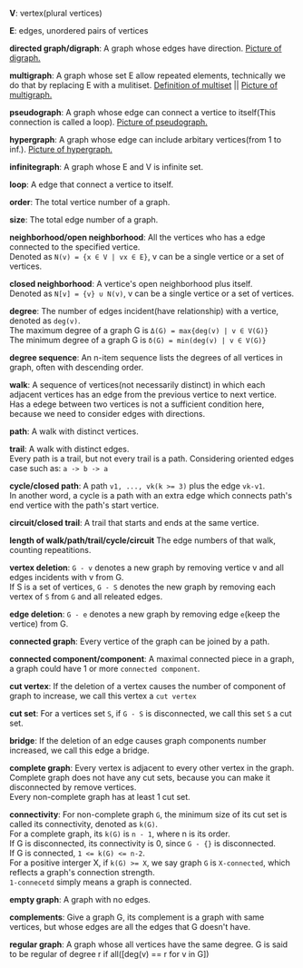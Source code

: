 [//]: # (本文的概念定义源自于我本人对于Combinatorics and Graph Theory一书里概念的再理解，可能有谬误，欢迎指正，联系电邮: zengjuchen@gmail.com)

**V**:  vertex(plural vertices)

**E**:  edges, unordered pairs of vertices

**directed graph/digraph**:  A graph whose edges have direction. [Picture of digraph.](./pictures/digraph.png)

**multigraph**:  A graph whose set E allow repeated elements, technically we do that by replacing E with a mulitiset. [Definition of multiset](https://en.wikipedia.org/wiki/Multiset) || [Picture of multigraph.](./pictures/multigraph.png)

**pseudograph**:  A graph whose edge can connect a vertice to itself(This connection is called a loop). [Picture of pseudograph.](./pictures/pseudograph.png)

**hypergraph**:  A graph whose edge can include arbitary vertices(from 1 to inf.). [Picture of hypergraph.](./pictures/hypergraph.png)

**infinitegraph**:  A graph whose E and V is infinite set.

**loop**:  A edge that connect a vertice to itself.

**order**:  The total vertice number of a graph.

**size**:  The total edge number of a graph.

**neighborhood/open neighborhood**:  All the vertices who has a edge connected to the specified vertice.  
Denoted as `N(v) = {x ∈ V | vx ∈ E}`, v can be a single vertice or a set of vertices.

**closed neighborhood**:  A vertice's open neighborhood plus itself.  
Denoted as `N[v] = {v} ∪ N(v)`, v can be a single vertice or a set of vertices.

**degree**:  The number of edges incident(have relationship) with a vertice, denoted as `deg(v)`.  
The maximum degree of a graph G is `Δ(G) = max{deg(v) | v ∈ V(G)}`  
The minimum degree of a graph G is `δ(G) = min(deg(v) | v ∈ V(G)}`  

**degree sequence**:  An n-item sequence lists the degrees of all vertices in graph, often with descending order.

**walk**:  A sequence of vertices(not necessarily distinct) in which each adjacent vertices has an edge from the previous vertice to next vertice.  
Has a edege between two vertices is not a sufficient condition here, because we need to consider edges with directions.

**path**:  A walk with distinct vertices.

**trail**:  A walk with distinct edges.  
Every path is a trail, but not every trail is a path. Considering oriented edges case such as: `a -> b -> a`

**cycle/closed path**:  A path `v1, ..., vk(k >= 3)` plus the edge `vk-v1`.  
In another word, a cycle is a path with an extra edge which connects path's end vertice with the path's start vertice.  

**circuit/closed trail**:  A trail that starts and ends at the same vertice.

**length of walk/path/trail/cycle/circuit**  The edge numbers of that walk, counting repeatitions.

**vertex deletion**:  `G - v` denotes a new graph by removing vertice v and all edges incidents with v from G.  
If S is a set of vertices, `G - S` denotes the new graph by removing each vertex of `S` from `G` and all releated edges.

**edge deletion**:  `G - e` denotes a new graph by removing edge `e`(keep the vertice) from G.

**connected graph**:  Every vertice of the graph can be joined by a path.

**connected component/component**:  A maximal connected piece in a graph, a graph could have 1 or more `connected component`.

**cut vertex**:  If the deletion of a vertex causes the number of component of graph to increase, we call this vertex a `cut vertex`

**cut set**:  For a vertices set `S`, if `G - S` is disconnected, we call this set `S` a cut set.

**bridge**:  If the deletion of an edge causes graph components number increased, we call this edge a bridge.

**complete graph**:  Every vertex is adjacent to every other vertex in the graph.  
Complete graph does not have any cut sets, because you can make it disconnected by remove vertices.  
Every non-complete graph has at least 1 cut set.

**connectivity**:  For non-complete graph `G`, the minimum size of its cut set is called its connectivity, denoted as `k(G)`.  
For a complete graph, its `k(G)` is `n - 1`, where n is its order.  
If G is disconnected, its connectivity is 0, since `G - {}` is disconnected.  
If G is connected, `1 <= k(G) <= n-2`.  
For a positive interger X, if `k(G) >= X`, we say graph `G` is `X-connected`, which reflects a graph's connection strength.  
`1-connecetd` simply means a graph is connected.

**empty graph**:  A graph with no edges.

**complements**:  Give a graph G, its complement is a graph with same vertices, but whose edges are all the edges that G doesn't have.

**regular graph**:  A graph whose all vertices have the same degree. G is said to be regular of degree r if all([deg(v) == r for v in G])

